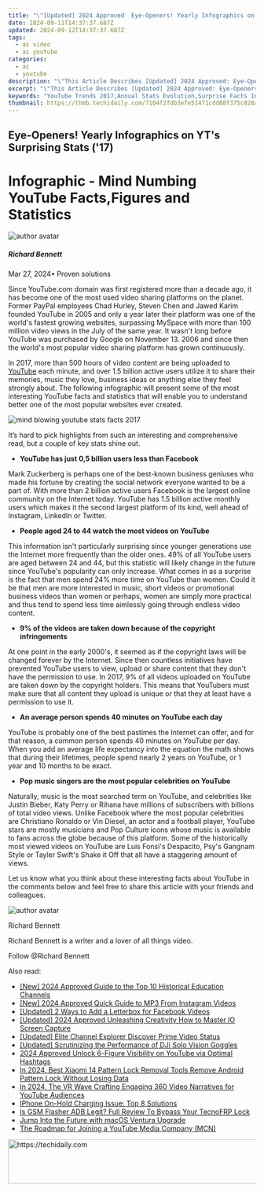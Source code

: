 ```yaml
---
title: "\"[Updated] 2024 Approved  Eye-Openers! Yearly Infographics on YT's Surprising Stats ('17)\""
date: 2024-09-11T14:37:37.687Z
updated: 2024-09-12T14:37:37.687Z
tags:
  - ai video
  - ai youtube
categories:
  - ai
  - youtube
description: "\"This Article Describes [Updated] 2024 Approved: Eye-Openers! Yearly Infographics on YT's Surprising Stats ('17)\""
excerpt: "\"This Article Describes [Updated] 2024 Approved: Eye-Openers! Yearly Infographics on YT's Surprising Stats ('17)\""
keywords: "YouTube Trends 2017,Annual Stats Evolution,Surprise Facts Infographics,Yearly Data Visuals YT,Top YouTube Statistics,Insightful YT Graphs 2017,Shocking Youtube Trends"
thumbnail: https://thmb.techidaily.com/7104f2fdb3efe51471cdd88f375c828abb8a0fae8ecd95c240012aa4c932f917.jpg
---
```


## Eye-Openers! Yearly Infographics on YT's Surprising Stats ('17)

# Infographic - Mind Numbing YouTube Facts,Figures and Statistics

![author avatar](https://images.wondershare.com/filmora/article-images/richard-bennett.jpg)

##### Richard Bennett

 Mar 27, 2024• Proven solutions

Since YouTube.com domain was first registered more than a decade ago, it has become one of the most used video sharing platforms on the planet. Former PayPal employees Chad Hurley, Steven Chen and Jawed Karim founded YouTube in 2005 and only a year later their platform was one of the world's fastest growing websites, surpassing MySpace with more than 100 million video views in the July of the same year. It wasn't long before YouTube was purchased by Google on November 13\. 2006 and since then the world's most popular video sharing platform has grown continuously.

In 2017, more than 500 hours of video content are being uploaded to [YouTube](https://tools.techidaily.com/wondershare/filmora/download/) each minute, and over 1.5 billion active users utilize it to share their memories, music they love, business ideas or anything else they feel strongly about. The following infographic will present some of the most interesting YouTube facts and statistics that will enable you to understand better one of the most popular websites ever created.

![mind blowing youtube stats facts 2017](https://filmora.wondershare.com/youtube-video-editing/mind-blowing-youtube-stats-facts-2017.jpg)

It’s hard to pick highlights from such an interesting and comprehensive read, but a couple of key stats shine out.

* **YouTube has just 0,5 billion users less than Facebook**

Mark Zuckerberg is perhaps one of the best-known business geniuses who made his fortune by creating the social network everyone wanted to be a part of. With more than 2 billion active users Facebook is the largest online community on the Internet today. YouTube has 1.5 billion active monthly users which makes it the second largest platform of its kind, well ahead of Instagram, LinkedIn or Twitter.

* **People aged 24 to 44 watch the most videos on YouTube**

This information isn't particularly surprising since younger generations use the Internet more frequently than the older ones. 49% of all YouTube users are aged between 24 and 44, but this statistic will likely change in the future since YouTube's popularity can only increase. What comes in as a surprise is the fact that men spend 24% more time on YouTube than women. Could it be that men are more interested in music, short videos or promotional business videos than women or perhaps, women are simply more practical and thus tend to spend less time aimlessly going through endless video content.

* **9% of the videos are taken down because of the copyright infringements**

At one point in the early 2000's, it seemed as if the copyright laws will be changed forever by the Internet. Since then countless initiatives have prevented YouTube users to view, upload or share content that they don't have the permission to use. In 2017, 9% of all videos uploaded on YouTube are taken down by the copyright holders. This means that YouTubers must make sure that all content they upload is unique or that they at least have a permission to use it.

* **An average person spends 40 minutes on YouTube each day**

YouTube is probably one of the best pastimes the Internet can offer, and for that reason, a common person spends 40 minutes on YouTube per day. When you add an average life expectancy into the equation the math shows that during their lifetimes, people spend nearly 2 years on YouTube, or 1 year and 10 months to be exact.

* **Pop music singers are the most popular celebrities on YouTube**

Naturally, music is the most searched term on YouTube, and celebrities like Justin Bieber, Katy Perry or Rihana have millions of subscribers with billions of total video views. Unlike Facebook where the most popular celebrities are Christiano Ronaldo or Vin Diesel, an actor and a football player, YouTube stars are mostly musicians and Pop Culture icons whose music is available to fans across the globe because of this platform. Some of the historically most viewed videos on YouTube are Luis Fonsi's Despacito, Psy's Gangnam Style or Tayler Swift's Shake it Off that all have a staggering amount of views.

Let us know what you think about these interesting facts about YouTube in the comments below and feel free to share this article with your friends and colleagues.

![author avatar](https://images.wondershare.com/filmora/article-images/richard-bennett.jpg)

Richard Bennett

Richard Bennett is a writer and a lover of all things video.

Follow @Richard Bennett

<ins class="adsbygoogle"
     style="display:block"
     data-ad-format="autorelaxed"
     data-ad-client="ca-pub-7571918770474297"
     data-ad-slot="1223367746"></ins>

<ins class="adsbygoogle"
     style="display:block"
     data-ad-client="ca-pub-7571918770474297"
     data-ad-slot="8358498916"
     data-ad-format="auto"
     data-full-width-responsive="true"></ins>

<span class="atpl-alsoreadstyle">Also read:</span>
<div><ul>
<li><a href="https://eaxpv-info.techidaily.com/new-2024-approved-guide-to-the-top-10-historical-education-channels/"><u>[New] 2024 Approved Guide to the Top 10 Historical Education Channels</u></a></li>
<li><a href="https://instagram-clips.techidaily.com/new-2024-approved-quick-guide-to-mp3-from-instagram-videos/"><u>[New] 2024 Approved Quick Guide to MP3 From Instagram Videos</u></a></li>
<li><a href="https://facebook-video-content.techidaily.com/updated-2-ways-to-add-a-letterbox-for-facebook-videos/"><u>[Updated] 2 Ways to Add a Letterbox for Facebook Videos</u></a></li>
<li><a href="https://screen-video-capture.techidaily.com/updated-2024-approved-unleashing-creativity-how-to-master-io-screen-capture/"><u>[Updated] 2024 Approved Unleashing Creativity How to Master IO Screen Capture</u></a></li>
<li><a href="https://youtube-lab.techidaily.com/ed-elite-channel-explorer-discover-prime-video-status/"><u>[Updated] Elite Channel Explorer Discover Prime Video Status</u></a></li>
<li><a href="https://extra-approaches.techidaily.com/updated-scrutinizing-the-performance-of-dji-solo-vision-goggles/"><u>[Updated] Scrutinizing the Performance of DJi Solo Vision Goggles</u></a></li>
<li><a href="https://youtube-lab.techidaily.com/approved-unlock-6-figure-visibility-on-youtube-via-optimal-hashtags/"><u>2024 Approved Unlock 6-Figure Visibility on YouTube via Optimal Hashtags</u></a></li>
<li><a href="https://unlock-android.techidaily.com/in-2024-best-xiaomi-14-pattern-lock-removal-tools-remove-android-pattern-lock-without-losing-data-by-drfone-android/"><u>In 2024, Best Xiaomi 14 Pattern Lock Removal Tools Remove Android Pattern Lock Without Losing Data</u></a></li>
<li><a href="https://youtube-lab.techidaily.com/24-the-vr-wave-crafting-engaging-360-video-narratives-for-youtube-audiences/"><u>In 2024, The VR Wave Crafting Engaging 360 Video Narratives for YouTube Audiences</u></a></li>
<li><a href="https://fox-that.techidaily.com/iphone-on-hold-charging-issue-top-8-solutions/"><u>IPhone On-Hold Charging Issue: Top 8 Solutions</u></a></li>
<li><a href="https://bypass-frp.techidaily.com/is-gsm-flasher-adb-legit-full-review-to-bypass-your-tecnofrp-lock-by-drfone-android/"><u>Is GSM Flasher ADB Legit? Full Review To Bypass Your TecnoFRP Lock</u></a></li>
<li><a href="https://buynow-marvelous.techidaily.com/jump-into-the-future-with-macos-ventura-upgrade/"><u>Jump Into the Future with macOS Ventura Upgrade</u></a></li>
<li><a href="https://youtube-lab.techidaily.com/oadmap-for-joining-a-youtube-media-company-mcn/"><u>The Roadmap for Joining a YouTube Media Company (MCN)</u></a></li>
</ul></div>

<!-- affiliate ads begin -->
<a href="https://appsumo.8odi.net/c/5597632/2137394/7443" target="_top" id="2137394">
  <img src="//a.impactradius-go.com/display-ad/7443-2137394" border="0" alt="https://techidaily.com" width="600" height="90"/>
</a>
<img height="0" width="0" src="https://appsumo.8odi.net/i/5597632/2137394/7443" style="position:absolute;visibility:hidden;" border="0" />
<!-- affiliate ads end -->

